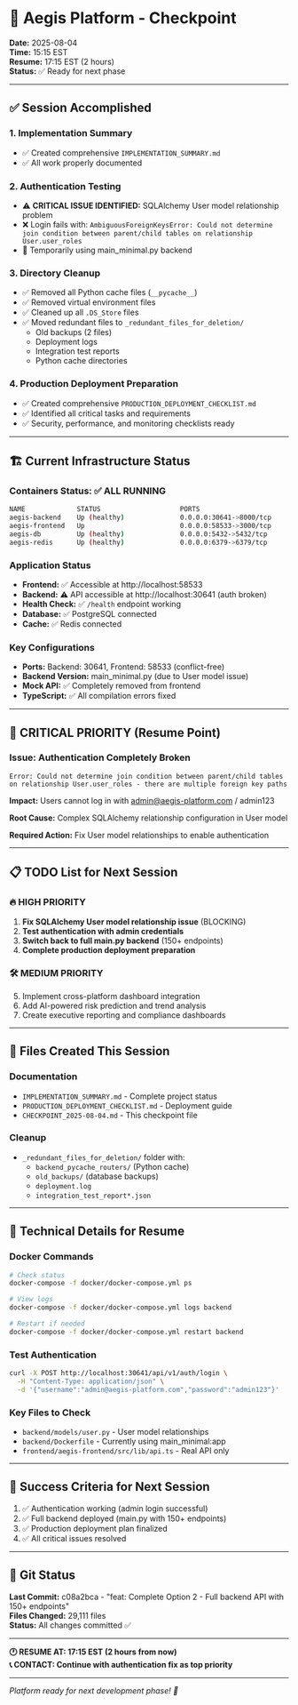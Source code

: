# 🚀 Aegis Platform - Checkpoint

**Date:** 2025-08-04  
**Time:** 15:15 EST  
**Resume:** 17:15 EST (2 hours)  
**Status:** ✅ Ready for next phase

---

## ✅ Session Accomplished

### 1. Implementation Summary
- ✅ Created comprehensive `IMPLEMENTATION_SUMMARY.md`
- ✅ All work properly documented

### 2. Authentication Testing
- ⚠️ **CRITICAL ISSUE IDENTIFIED:** SQLAlchemy User model relationship problem
- ❌ Login fails with: `AmbiguousForeignKeysError: Could not determine join condition between parent/child tables on relationship User.user_roles`
- 🔧 Temporarily using main_minimal.py backend

### 3. Directory Cleanup
- ✅ Removed all Python cache files (`__pycache__`)
- ✅ Removed virtual environment files
- ✅ Cleaned up all `.DS_Store` files
- ✅ Moved redundant files to `_redundant_files_for_deletion/`
  - Old backups (2 files)
  - Deployment logs
  - Integration test reports
  - Python cache directories

### 4. Production Deployment Preparation
- ✅ Created comprehensive `PRODUCTION_DEPLOYMENT_CHECKLIST.md`
- ✅ Identified all critical tasks and requirements
- ✅ Security, performance, and monitoring checklists ready

---

## 🏗️ Current Infrastructure Status

### Containers Status: ✅ ALL RUNNING
```bash
NAME             STATUS                    PORTS
aegis-backend    Up (healthy)              0.0.0.0:30641->8000/tcp
aegis-frontend   Up                        0.0.0.0:58533->3000/tcp  
aegis-db         Up (healthy)              0.0.0.0:5432->5432/tcp
aegis-redis      Up (healthy)              0.0.0.0:6379->6379/tcp
```

### Application Status
- **Frontend:** ✅ Accessible at http://localhost:58533
- **Backend:** ⚠️ API accessible at http://localhost:30641 (auth broken)
- **Health Check:** ✅ `/health` endpoint working
- **Database:** ✅ PostgreSQL connected
- **Cache:** ✅ Redis connected

### Key Configurations
- **Ports:** Backend: 30641, Frontend: 58533 (conflict-free)
- **Backend Version:** main_minimal.py (due to User model issue)
- **Mock API:** ✅ Completely removed from frontend
- **TypeScript:** ✅ All compilation errors fixed

---

## 🚨 CRITICAL PRIORITY (Resume Point)

### Issue: Authentication Completely Broken
```
Error: Could not determine join condition between parent/child tables 
on relationship User.user_roles - there are multiple foreign key paths
```

**Impact:** Users cannot log in with admin@aegis-platform.com / admin123

**Root Cause:** Complex SQLAlchemy relationship configuration in User model

**Required Action:** Fix User model relationships to enable authentication

---

## 📋 TODO List for Next Session

### 🔥 HIGH PRIORITY
1. **Fix SQLAlchemy User model relationship issue** (BLOCKING)
2. **Test authentication with admin credentials**
3. **Switch back to full main.py backend** (150+ endpoints)
4. **Complete production deployment preparation**

### 🛠️ MEDIUM PRIORITY  
5. Implement cross-platform dashboard integration
6. Add AI-powered risk prediction and trend analysis
7. Create executive reporting and compliance dashboards

---

## 📁 Files Created This Session

### Documentation
- `IMPLEMENTATION_SUMMARY.md` - Complete project status
- `PRODUCTION_DEPLOYMENT_CHECKLIST.md` - Deployment guide
- `CHECKPOINT_2025-08-04.md` - This checkpoint file

### Cleanup
- `_redundant_files_for_deletion/` folder with:
  - `backend_pycache_routers/` (Python cache)
  - `old_backups/` (database backups)
  - `deployment.log`
  - `integration_test_report*.json`

---

## 🔧 Technical Details for Resume

### Docker Commands
```bash
# Check status
docker-compose -f docker/docker-compose.yml ps

# View logs  
docker-compose -f docker/docker-compose.yml logs backend

# Restart if needed
docker-compose -f docker/docker-compose.yml restart backend
```

### Test Authentication
```bash
curl -X POST http://localhost:30641/api/v1/auth/login \
  -H "Content-Type: application/json" \
  -d '{"username":"admin@aegis-platform.com","password":"admin123"}'
```

### Key Files to Check
- `backend/models/user.py` - User model relationships
- `backend/Dockerfile` - Currently using main_minimal:app
- `frontend/aegis-frontend/src/lib/api.ts` - Real API only

---

## 🎯 Success Criteria for Next Session

1. ✅ Authentication working (admin login successful)
2. ✅ Full backend deployed (main.py with 150+ endpoints)
3. ✅ Production deployment plan finalized
4. ✅ All critical issues resolved

---

## 💾 Git Status

**Last Commit:** c08a2bca - "feat: Complete Option 2 - Full backend API with 150+ endpoints"  
**Files Changed:** 29,111 files  
**Status:** All changes committed ✅

---

**🕐 RESUME AT: 17:15 EST (2 hours from now)**  
**📞 CONTACT: Continue with authentication fix as top priority**

---

*Platform ready for next development phase! 🚀*
